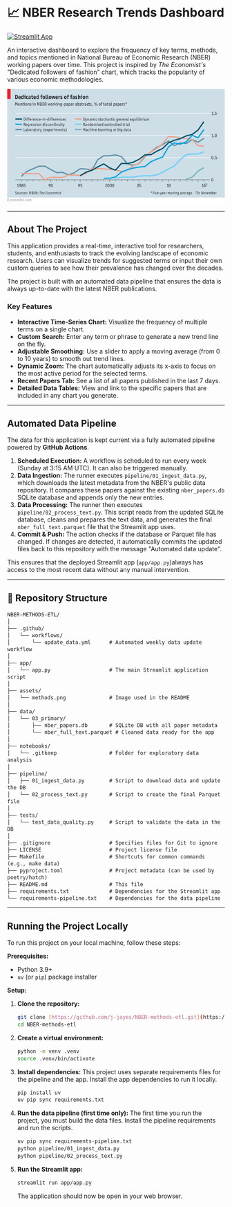 # 📈 NBER Research Trends Dashboard

[![Streamlit App](https://static.streamlit.io/badges/streamlit_badge_black_white.svg)](https://nber-methods-etl.streamlit.app/)

An interactive dashboard to explore the frequency of key terms, methods, and topics mentioned in National Bureau of Economic Research (NBER) working papers over time. This project is inspired by *The Economist's* "Dedicated followers of fashion" chart, which tracks the popularity of various economic methodologies.



![There is a figure produced by [The Economist](https://www.economist.com/finance-and-economics/2016/11/24/economists-are-prone-to-fads-and-the-latest-is-machine-learning) about the latest fad in the discipline being machine learning.](assets/methods.png)


---

## About The Project

This application provides a real-time, interactive tool for researchers, students, and enthusiasts to track the evolving landscape of economic research. Users can visualize trends for suggested terms or input their own custom queries to see how their prevalence has changed over the decades.

The project is built with an automated data pipeline that ensures the data is always up-to-date with the latest NBER publications.

### Key Features

- **Interactive Time-Series Chart:** Visualize the frequency of multiple terms on a single chart.
- **Custom Search:** Enter any term or phrase to generate a new trend line on the fly.
- **Adjustable Smoothing:** Use a slider to apply a moving average (from 0 to 10 years) to smooth out trend lines.
- **Dynamic Zoom:** The chart automatically adjusts its x-axis to focus on the most active period for the selected terms.
- **Recent Papers Tab:** See a list of all papers published in the last 7 days.
- **Detailed Data Tables:** View and link to the specific papers that are included in any chart you generate.

---

## Automated Data Pipeline

The data for this application is kept current via a fully automated pipeline powered by **GitHub Actions**.

1.  **Scheduled Execution:** A workflow is scheduled to run every week (Sunday at 3:15 AM UTC). It can also be triggered manually.
2.  **Data Ingestion:** The runner executes `pipeline/01_ingest_data.py`, which downloads the latest metadata from the NBER's public data repository. It compares these papers against the existing `nber_papers.db` SQLite database and appends only the new entries.
3.  **Data Processing:** The runner then executes `pipeline/02_process_text.py`. This script reads from the updated SQLite database, cleans and prepares the text data, and generates the final `nber_full_text.parquet` file that the Streamlit app uses.
4.  **Commit & Push:** The action checks if the database or Parquet file has changed. If changes are detected, it automatically commits the updated files back to this repository with the message "Automated data update".

This ensures that the deployed Streamlit app (`app/app.py`)always has access to the most recent data without any manual intervention.

---

## 📂 Repository Structure

```
NBER-METHODS-ETL/
│
├── .github/
│   └── workflows/
│       └── update_data.yml      # Automated weekly data update workflow
│
├── app/
│   └── app.py                   # The main Streamlit application script
│
├── assets/
│   └── methods.png              # Image used in the README
│
├── data/
│   └── 03_primary/
│       ├── nber_papers.db       # SQLite DB with all paper metadata
│       └── nber_full_text.parquet # Cleaned data ready for the app
│
├── notebooks/
│   └── .gitkeep                 # Folder for exploratory data analysis
│
├── pipeline/
│   ├── 01_ingest_data.py        # Script to download data and update the DB
│   └── 02_process_text.py       # Script to create the final Parquet file
│
├── tests/
│   └── test_data_quality.py     # Script to validate the data in the DB
│
├── .gitignore                   # Specifies files for Git to ignore
├── LICENSE                      # Project license file
├── Makefile                     # Shortcuts for common commands (e.g., make data)
├── pyproject.toml               # Project metadata (can be used by poetry/hatch)
├── README.md                    # This file
├── requirements.txt             # Dependencies for the Streamlit app
└── requirements-pipeline.txt    # Dependencies for the data pipeline
```

---

## Running the Project Locally

To run this project on your local machine, follow these steps:

**Prerequisites:**
- Python 3.9+
- `uv` (or `pip`) package installer

**Setup:**

1.  **Clone the repository:**
    ```bash
    git clone [https://github.com/j-jayes/NBER-methods-etl.git](https://github.com/j-jayes/NBER-methods-etl.git)
    cd NBER-methods-etl
    ```

2.  **Create a virtual environment:**
    ```bash
    python -m venv .venv
    source .venv/bin/activate
    ```

3.  **Install dependencies:**
    This project uses separate requirements files for the pipeline and the app. Install the app dependencies to run it locally.
    ```bash
    pip install uv
    uv pip sync requirements.txt
    ```

4.  **Run the data pipeline (first time only):**
    The first time you run the project, you must build the data files. Install the pipeline requirements and run the scripts.
    ```bash
    uv pip sync requirements-pipeline.txt
    python pipeline/01_ingest_data.py
    python pipeline/02_process_text.py
    ```

5.  **Run the Streamlit app:**
    ```bash
    streamlit run app/app.py
    ```

    The application should now be open in your web browser.